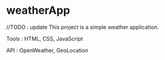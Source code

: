 # weatherApp

//TODO : update
This project is a simple weather application.

Tools : HTML, CSS, JavaScript

API : OpenWeather, GeoLocation
